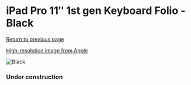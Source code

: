 # iPad Pro 11″ 1st gen Keyboard Folio - Black

[Return to previous page](/ipad_pro2)

[High-resolution image from Apple](https://store.storeimages.cdn-apple.com/8756/as-images.apple.com/is/MU8G2?wid=4500&hei=4500&fmt=png)

<div style="width: 384px"><img src="/everysource/MU8G2.png" alt="Black"></div>

### Under construction
